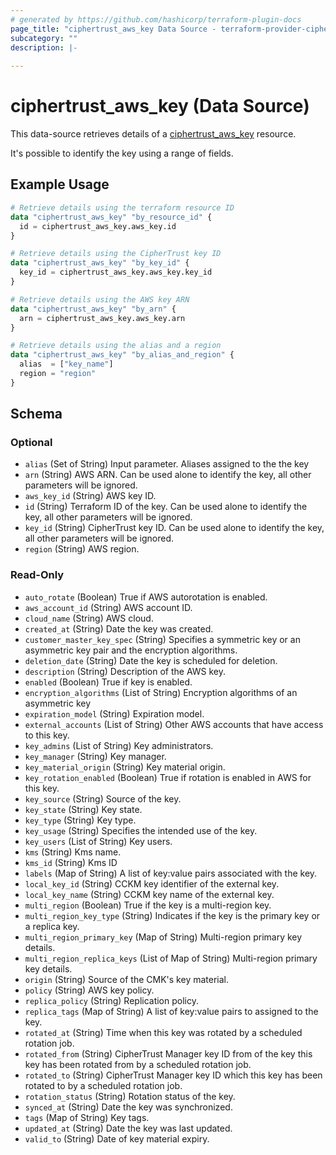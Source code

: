 ```yaml
---
# generated by https://github.com/hashicorp/terraform-plugin-docs
page_title: "ciphertrust_aws_key Data Source - terraform-provider-ciphertrust"
subcategory: ""
description: |-
  
---
```


# ciphertrust_aws_key (Data Source)

This data-source retrieves details of a [ciphertrust_aws_key](https://registry.terraform.io/providers/ThalesGroup/ciphertrust/latest/docs/resources/aws_key) resource.

It's possible to identify the key using a range of fields.


## Example Usage

```terraform
# Retrieve details using the terraform resource ID
data "ciphertrust_aws_key" "by_resource_id" {
  id = ciphertrust_aws_key.aws_key.id
}

# Retrieve details using the CipherTrust key ID
data "ciphertrust_aws_key" "by_key_id" {
  key_id = ciphertrust_aws_key.aws_key.key_id
}

# Retrieve details using the AWS key ARN
data "ciphertrust_aws_key" "by_arn" {
  arn = ciphertrust_aws_key.aws_key.arn
}

# Retrieve details using the alias and a region
data "ciphertrust_aws_key" "by_alias_and_region" {
  alias  = ["key_name"]
  region = "region"
}
```

<!-- schema generated by tfplugindocs -->
## Schema

### Optional

- `alias` (Set of String) Input parameter. Aliases assigned to the the key
- `arn` (String) AWS ARN. Can be used alone to identify the key, all other parameters will be ignored.
- `aws_key_id` (String) AWS key ID.
- `id` (String) Terraform ID of the key. Can be used alone to identify the key, all other parameters will be ignored.
- `key_id` (String) CipherTrust key ID. Can be used alone to identify the key, all other parameters will be ignored.
- `region` (String) AWS region.

### Read-Only

- `auto_rotate` (Boolean) True if AWS autorotation is enabled.
- `aws_account_id` (String) AWS account ID.
- `cloud_name` (String) AWS cloud.
- `created_at` (String) Date the key was created.
- `customer_master_key_spec` (String) Specifies a symmetric key or an asymmetric key pair and the encryption algorithms.
- `deletion_date` (String) Date the key is scheduled for deletion.
- `description` (String) Description of the AWS key.
- `enabled` (Boolean) True if key is enabled.
- `encryption_algorithms` (List of String) Encryption algorithms of an asymmetric key
- `expiration_model` (String) Expiration model.
- `external_accounts` (List of String) Other AWS accounts that have access to this key.
- `key_admins` (List of String) Key administrators.
- `key_manager` (String) Key manager.
- `key_material_origin` (String) Key material origin.
- `key_rotation_enabled` (Boolean) True if rotation is enabled in AWS for this key.
- `key_source` (String) Source of the key.
- `key_state` (String) Key state.
- `key_type` (String) Key type.
- `key_usage` (String) Specifies the intended use of the key.
- `key_users` (List of String) Key users.
- `kms` (String) Kms name.
- `kms_id` (String) Kms ID
- `labels` (Map of String) A list of key:value pairs associated with the key.
- `local_key_id` (String) CCKM key identifier of the external key.
- `local_key_name` (String) CCKM key name of the external key.
- `multi_region` (Boolean) True if the key is a multi-region key.
- `multi_region_key_type` (String) Indicates if the key is the primary key or a replica key.
- `multi_region_primary_key` (Map of String) Multi-region primary key details.
- `multi_region_replica_keys` (List of Map of String) Multi-region primary key details.
- `origin` (String) Source of the CMK's key material.
- `policy` (String) AWS key policy.
- `replica_policy` (String) Replication policy.
- `replica_tags` (Map of String) A list of key:value pairs to assigned to the key.
- `rotated_at` (String) Time when this key was rotated by a scheduled rotation job.
- `rotated_from` (String) CipherTrust Manager key ID from of the key this key has been rotated from by a scheduled rotation job.
- `rotated_to` (String) CipherTrust Manager key ID which this key has been rotated to by a scheduled rotation job.
- `rotation_status` (String) Rotation status of the key.
- `synced_at` (String) Date the key was synchronized.
- `tags` (Map of String) Key tags.
- `updated_at` (String) Date the key was last updated.
- `valid_to` (String) Date of key material expiry.


